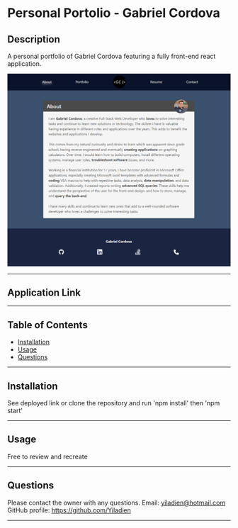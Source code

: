 # Personal Portolio - Gabriel Cordova

## Description

A personal portfolio of Gabriel Cordova featuring a fully front-end react application.

![Display of the delete user route and result](./src/assets/sample-pic.jpg)

---

## Application Link

---

## Table of Contents

- [Installation](#installation)
- [Usage](#usage)
- [Questions](#questions)

---

## Installation

See deployed link or clone the repository and run 'npm install' then 'npm start'

---

## Usage

Free to review and recreate

---

## Questions

Please contact the owner with any questions.
Email: yiladien@hotmail.com
GitHub profile: https://github.com/Yiladien

---
